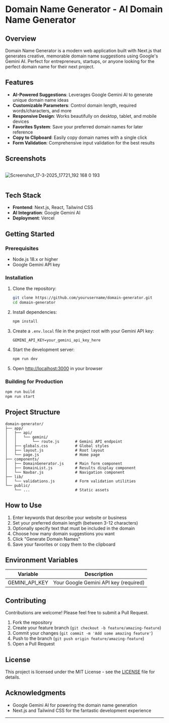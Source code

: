 # Domain Name Generator - AI Domain Name Generator

## Overview

Domain Name Generator is a modern web application built with Next.js that generates creative, memorable domain name suggestions using Google's Gemini AI. Perfect for entrepreneurs, startups, or anyone looking for the perfect domain name for their next project.

## Features

- **AI-Powered Suggestions**: Leverages Google Gemini AI to generate unique domain name ideas
- **Customizable Parameters**: Control domain length, required words/characters, and more
- **Responsive Design**: Works beautifully on desktop, tablet, and mobile devices
- **Favorites System**: Save your preferred domain names for later reference
- **Copy to Clipboard**: Easily copy domain names with a single click
- **Form Validation**: Comprehensive input validation for the best results

## Screenshots

<div style="display: flex; justify-content: space-between; margin-bottom: 20px;">

![Screenshot_17-3-2025_17721_192 168 0 193](https://github.com/user-attachments/assets/6fd42df4-7629-4efa-8e91-e14b1d76b444)

</div>

## Tech Stack

- **Frontend**: Next.js, React, Tailwind CSS
- **AI Integration**: Google Gemini AI
- **Deployment**: Vercel

## Getting Started

### Prerequisites

- Node.js 18.x or higher
- Google Gemini API key

### Installation

1. Clone the repository:
   ```bash
   git clone https://github.com/yourusername/domain-generator.git
   cd domain-generator
   ```

2. Install dependencies:
   ```bash
   npm install
   ```

3. Create a `.env.local` file in the project root with your Gemini API key:
   ```
   GEMINI_API_KEY=your_gemini_api_key_here
   ```

4. Start the development server:
   ```bash
   npm run dev
   ```

5. Open [http://localhost:3000](http://localhost:3000) in your browser

### Building for Production

```bash
npm run build
npm run start
```

## Project Structure

```
domain-generator/
├── app/
│   ├── api/
│   │   └── gemini/
│   │       └── route.js       # Gemini API endpoint
│   ├── globals.css            # Global styles
│   ├── layout.js              # Root layout
│   └── page.js                # Home page
├── components/
│   ├── DomainGenerator.js     # Main form component
│   ├── DomainList.js          # Results display component
│   └── Navbar.js              # Navigation component
├── lib/
│   └── validations.js         # Form validation utilities
└── public/
    └── ...                    # Static assets
```

## How to Use

1. Enter keywords that describe your website or business
2. Set your preferred domain length (between 3-12 characters)
3. Optionally specify text that must be included in the domain
4. Choose how many domain suggestions you want
5. Click "Generate Domain Names"
6. Save your favorites or copy them to the clipboard

## Environment Variables

| Variable | Description |
|----------|-------------|
| GEMINI_API_KEY | Your Google Gemini API key (required) |

## Contributing

Contributions are welcome! Please feel free to submit a Pull Request.

1. Fork the repository
2. Create your feature branch (`git checkout -b feature/amazing-feature`)
3. Commit your changes (`git commit -m 'Add some amazing feature'`)
4. Push to the branch (`git push origin feature/amazing-feature`)
5. Open a Pull Request

## License

This project is licensed under the MIT License - see the [LICENSE](LICENSE) file for details.

## Acknowledgments

- Google Gemini AI for powering the domain name generation
- Next.js and Tailwind CSS for the fantastic development experience

---
